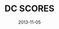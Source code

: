 ---
title: DC SCORES
date: 2013-11-05
link: "http://www.rageagainsttheminivan.com/2013/11/100-cars-for-good-charity-highlight-dc.html"
source: Rage Against the Minivan
---